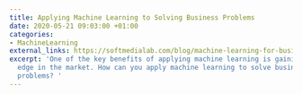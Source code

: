```yaml
---
title: Applying Machine Learning to Solving Business Problems
date: 2020-05-21 09:03:00 +01:00
categories:
- MachineLearning
external_links: https://softmedialab.com/blog/machine-learning-for-business/
excerpt: 'One of the key benefits of applying machine learning is gaining a competitive
  edge in the market. How can you apply machine learning to solve business problem
  problems? '
---
```


